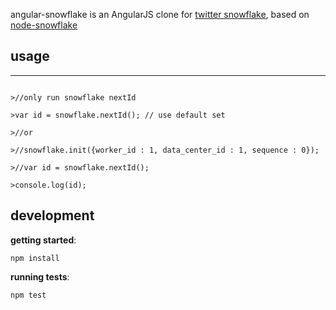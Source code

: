 angular-snowflake is an AngularJS clone for [twitter snowflake](https://github.com/twitter/snowflake), based on [node-snowflake](https://github.com/kurten/node-snowflake)

## usage
--------------------------
<code>
>//only run snowflake nextId<br>
>var id = snowflake.nextId(); // use default set<br>
>//or <br>
>//snowflake.init({worker_id : 1, data_center_id : 1, sequence : 0});<br>
>//var id = snowflake.nextId();<br>
>console.log(id);
</code>

## development
__getting started__:

`npm install`

__running tests__:

`npm test`

